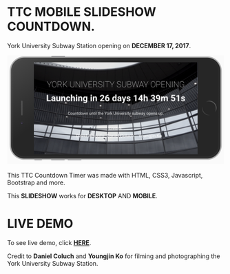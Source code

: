 # TTC MOBILE SLIDESHOW COUNTDOWN.
York University Subway Station opening on **DECEMBER 17, 2017**.

![MOBILE](https://github.com/dvampofo/mobileslidercountdown/blob/master/assets/images/devicehorizontal.png?raw=true)

This TTC Countdown Timer was made with HTML, CSS3, Javascript, Bootstrap and more.

This **SLIDESHOW** works for **DESKTOP** AND **MOBILE**.

# LIVE DEMO

To see live demo, click [**HERE**](https://dvampofo.github.io/mobileslidercountdown/).


Credit to **Daniel Coluch** and **Youngjin Ko** for filming and photographing the York University Subway Station.
